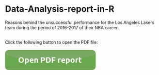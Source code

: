 # Data-Analysis-report-in-R
Reasons behind the unsuccessful performance for the Los Angeles Lakers team during the period of 2016-2017 of their NBA career. 

<html>
   <body>
      <br>Click the following button to open the PDF file:<br><br>
      <a href="https://panayiotiska.github.io/Data-Analysis-report-in-R/index.pdf" target="_blank">
         <img alt="start" src="button_open-pdf-report.png">
      </a>
   </body>
</html>
